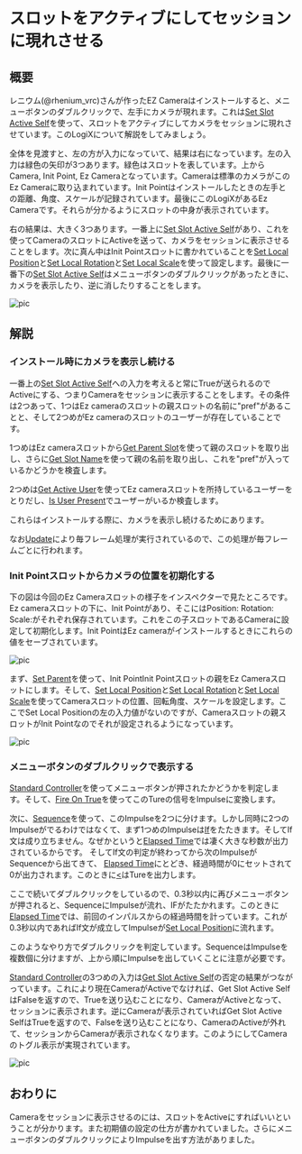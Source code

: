 # スロットをアクティブにしてセッションに現れさせる

## 概要

レニウム(@rhenium_vrc)さんが作ったEZ Cameraはインストールすると、メニューボタンのダブルクリックで、左手にカメラが現れます。これは[Set Slot Active Self](https://neosvrjp.memo.wiki/d/Set%20Slot%20Active%20Active%20Self)を使って、スロットをアクティブにしてカメラをセッションに現れさせています。このLogiXについて解説をしてみましょう。

全体を見渡すと、左の方が入力になっていて、結果は右になっています。左の入力は緑色の矢印が3つあります。緑色はスロットを表しています。上からCamera, Init Point, Ez Cameraとなっています。Cameraは標準のカメラがこのEz Cameraに取り込まれています。Init Pointはインストールしたときの左手との距離、角度、スケールが記録されています。最後にこのLogiXがあるEz Cameraです。それらが分かるようにスロットの中身が表示されています。

右の結果は、大きく3つあります。一番上に[Set Slot Active Self](https://neosvrjp.memo.wiki/d/Set%20Slot%20Active%20Active%20Self)があり、これを使ってCameraのスロットにActiveを送って、カメラをセッションに表示させることをします。次に真ん中はInit Pointスロットに書かれていることを[Set Local Position](https://neosvrjp.memo.wiki/d/Set%20Local%20Position)と[Set Local Rotation](https://neosvrjp.memo.wiki/d/SetLocalRotation)と[Set Local Scale](https://neosvrjp.memo.wiki/d/SetLocalRotation)を使って設定します。最後に一番下の[Set Slot Active Self](https://neosvrjp.memo.wiki/d/Set%20Slot%20Active%20Active%20Self)はメニューボタンのダブルクリックがあったときに、カメラを表示したり、逆に消したりすることをします。

![pic](https://pbs.twimg.com/media/ETtPwh7U0AA69s4?format=jpg&name=large "pic")

## 解説

### インストール時にカメラを表示し続ける

一番上の[Set Slot Active Self](https://neosvrjp.memo.wiki/d/Set%20Slot%20Active%20Active%20Self)への入力を考えると常にTrueが送られるのでActiveにする、つまりCameraをセッションに表示することをします。その条件は2つあって、1つはEz cameraのスロットの親スロットの名前に"pref"があることと、そして2つめがEz cameraのスロットのユーザーが存在していることです。

1つめはEz cameraスロットから[Get Parent Slot](https://neosvrjp.memo.wiki/d/Get%20Parent%20Slot)を使って親のスロットを取り出し、さらに[Get Slot Name](https://neosvrjp.memo.wiki/d/Get%20Slot%20Name)を使って親の名前を取り出し、これを"pref"が入っているかどうかを検査します。

2つめは[Get Active User](https://neosvrjp.memo.wiki/d/Get%20Active%20User)を使ってEz cameraスロットを所持しているユーザーをとりだし、[Is User Present](https://neosvrjp.memo.wiki/d/Is%20User%20Present)でユーザーがいるか検査します。

これらはインストールする際に、カメラを表示し続けるためにあります。

なお[Update](https://neosvrjp.memo.wiki/d/Update)により毎フレーム処理が実行されているので、この処理が毎フレームごとに行われます。

### Init Pointスロットからカメラの位置を初期化する

下の図は今回のEz Cameraスロットの様子をインスペクターで見たところです。Ez cameraスロットの下に、Init Pointがあり、そこにはPosition: Rotation: Scale:がそれぞれ保存されています。これをこの子スロットであるCameraに設定して初期化します。Init PointはEz cameraがインストールするときにこれらの値をセーブされています。

![pic](https://pbs.twimg.com/media/ETtPyQ7UUAA5Xnn?format=jpg&name=large "pic")

まず、[Set Parent](https://neosvrjp.memo.wiki/d/Set%20Parent)を使って、Init PointInit Pointスロットの親をEz Cameraスロットにします。そして、[Set Local Position](https://neosvrjp.memo.wiki/d/Set%20Local%20Position)と[Set Local Rotation](https://neosvrjp.memo.wiki/d/SetLocalRotation)と[Set Local Scale](https://neosvrjp.memo.wiki/d/SetLocalRotation)を使ってCameraスロットの位置、回転角度、スケールを設定します。ここでSet Local Positionの左の入力値がないのですが、Cameraスロットの親スロットがInit Pointなのでそれが設定されるようになっています。

![pic](https://pbs.twimg.com/media/ETtPxcQU0AEQ9AS?format=jpg&name=large "pic")


### メニューボタンのダブルクリックで表示する

[Standard Controller](https://neosvrjp.memo.wiki/d/Standard%20Controller)を使ってメニューボタンが押されたかどうかを判定します。そして、[Fire On True](https://neosvrjp.memo.wiki/d/Fire%20On%20True)を使ってこのTureの信号をImpulseに変換します。

次に、[Sequence](https://neosvrjp.memo.wiki/d/Sequence)を使って、このImpulseを2つに分けます。しかし同時に2つのImpulseがでるわけではなくて、まず1つめのImpulseは[If](https://neosvrjp.memo.wiki/d/If)をたたきます。そしてIf文は成り立ちません。なぜかというと[Elapsed Time](https://neosvrjp.memo.wiki/d/Elapsed%20Time)では凄く大きな秒数が出力されているからです。
そしてIf文の判定が終わってから次のImpulseがSequenceから出てきて、
[Elapsed Time](https://neosvrjp.memo.wiki/d/Elapsed%20Time)にとどき、経過時間が0にセットされて0が出力されます。このときに[<](https://neosvrjp.memo.wiki/d/%3c)はTureを出力します。

ここで続いてダブルクリックをしているので、0.3秒以内に再びメニューボタンが押されると、SequenceにImpulseが流れ、IFがたたかれます。このときに[Elapsed Time](https://neosvrjp.memo.wiki/d/Elapsed%20Time)では、前回のインパルスからの経過時間を計っています。これが0.3秒以内であればIf文が成立してImpulseが[Set Local Position](https://neosvrjp.memo.wiki/d/Set%20Local%20Position)に流れます。

このようなやり方でダブルクリックを判定しています。SequenceはImpulseを複数個に分けますが、上から順にImpulseを出していくことに注意が必要です。

[Standard Controller](https://neosvrjp.memo.wiki/d/Standard%20Controller)の3つめの入力は[Get Slot Active Self](https://neosvrjp.memo.wiki/d/Get%20Slot%20Active%20Self)の否定の結果がつながっています。これにより現在CameraがActiveでなければ、Get Slot Active SelfはFalseを返すので、Trueを送り込むことになり、CameraがActiveとなって、セッションに表示されます。逆にCameraが表示されていればGet Slot Active SelfはTrueを返すので、Falseを送り込むことになり、CameraのActiveが外れて、セッションからCameraが表示されなくなります。このようにしてCameraのトグル表示が実現されています。

![pic](https://pbs.twimg.com/media/ETtPxcQU0AEQ9AS?format=jpg&name=large "pic")

## おわりに
Cameraをセッションに表示させるのには、スロットをActiveにすればいいということが分かります。また初期値の設定の仕方が書かれていました。さらにメニューボタンのダブルクリックによりImpulseを出す方法がありました。
